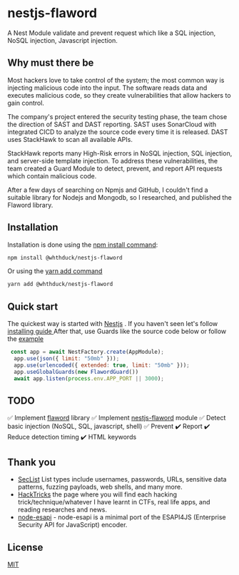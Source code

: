 # nestjs-flaword
A Nest Module validate and prevent request which like a SQL injection, NoSQL injection, Javascript injection.

## Why must there be
Most hackers love to take control of the system; the most common way is injecting malicious code into the input. The software reads data and executes malicious code, so they create vulnerabilities that allow hackers to gain control.

The company's project entered the security testing phase, the team chose the direction of SAST and DAST reporting. SAST uses SonarCloud with integrated CICD to analyze the source code every time it is released. DAST uses StackHawk to scan all available APIs.

StackHawk reports many High-Risk errors in NoSQL injection, SQL injection, and server-side template injection. To address these vulnerabilities, the team created a Guard Module to detect, prevent, and report API requests which contain malicious code.

After a few days of searching on Npmjs and GitHub, I couldn't find a suitable library for Nodejs and Mongodb, so I researched, and published the Flaword library.

## Installation
Installation is done using the [npm install command](https://docs.npmjs.com/getting-started/installing-npm-packages-locally):
```bash
npm install @whthduck/nestjs-flaword
```

Or using the [yarn add command](https://yarnpkg.com/cli/add)
```bash
yarn add @whthduck/nestjs-flaword
```

## Quick start
The quickest way is started with [Nestjs](https://docs.nestjs.com/) . If you haven't seen let's follow  [installing guide ](https://docs.nestjs.com/)
After that, use Guards like the source code below or follow the [example](https://github.com/whthduck/nestjs-flaword/tree/main/example)
``` javascript
 const app = await NestFactory.create(AppModule);
  app.use(json({ limit: "50mb" }));
  app.use(urlencoded({ extended: true, limit: "50mb" }));
  app.useGlobalGuards(new FlawordGuard())
  await app.listen(process.env.APP_PORT || 3000);
```

## TODO
✅ Implement [flaword](https://github.com/whthduck/flaword) library
✅ Implement [nestjs-flaword](https://github.com/whthduck/nestjs-flaword) module
✅ Detect basic injection (NoSQL, SQL, javascript, shell)
✅ Prevent
✔️ Report
✔️ Reduce detection timing
✔️ HTML keywords 

## Thank you
- [SecList](https://github.com/danielmiessler/SecLists/tree/master)  List types include usernames, passwords, URLs, sensitive data patterns, fuzzing payloads, web shells, and many more.
- [HackTricks](https://book.hacktricks.xyz/pentesting-web/ssti-server-side-template-injection/el-expression-language) the page where you will find each hacking trick/technique/whatever I have learnt in CTFs, real life apps, and reading researches and news.
- [node-esapi](https://www.npmjs.com/package/node-esapi) - node-esapi is a minimal port of the ESAPI4JS (Enterprise Security API for JavaScript) encoder.

## License
[MIT](https://github.com/whthduck/nestjs-flaword/blob/main/LICENSE)